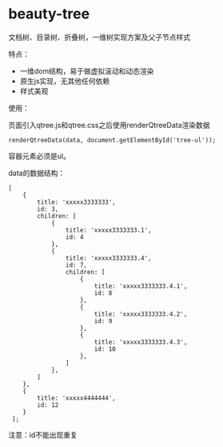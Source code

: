 # beauty-tree
文档树、目录树、折叠树，一维树实现方案及父子节点样式

特点：
* 一维dom结构，易于做虚拟滚动和动态渲染
* 原生js实现，无其他任何依赖
* 样式美观

使用：

页面引入qtree.js和qtree.css之后使用renderQtreeData渲染数据

    renderQtreeData(data, document.getElementById('tree-ul'));

容器元素必须是ul。

data的数据结构：

    [
    	{
    		title: 'xxxxx3333333',
    		id: 3,
    		children: [
    			{
    				title: 'xxxxx3333333.1',
    				id: 4
    			},
    			{
    				title: 'xxxxx3333333.4',
    				id: 7,
    				children: [
    					{
    						title: 'xxxxx3333333.4.1',
    						id: 8
    					},
    					{
    						title: 'xxxxx3333333.4.2',
    						id: 9
    					},
    					{
    						title: 'xxxxx3333333.4.3',
    						id: 10
    					},
    				]
    			},
    		]
    	},
    	{
    		title: 'xxxxx4444444',
    		id: 12
    	}
     ];
     
注意：id不能出现重复